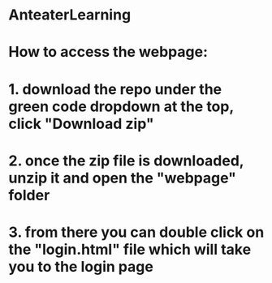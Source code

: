 # AnteaterLearning

# How to access the webpage:
# 1. download the repo under the green code dropdown at the top, click "Download zip"
# 2. once the zip file is downloaded, unzip it and open the "webpage" folder
# 3. from there you can double click on the "login.html" file which will take you to the login page
